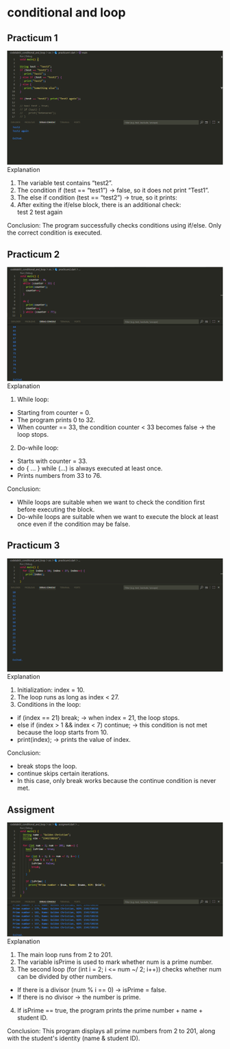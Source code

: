 # conditional and loop
## Practicum 1 
![img](img/practicum1.png)
Explanation
1. The variable test contains “test2”.
2. The condition if (test == “test1”) → false, so it does not print “Test1”.
3. The else if condition (test == “test2”) → true, so it prints:
4. After exiting the if/else block, there is an additional check:  
test 2
test again

Conclusion: The program successfully checks conditions using if/else. Only the correct condition is executed.

## Practicum 2
![img](img/practicum2.png)
Explanation

1. While loop:
- Starting from counter = 0.
- The program prints 0 to 32.
- When counter == 33, the condition counter < 33 becomes false → the loop stops.
2. Do-while loop:
- Starts with counter = 33.
- do { ... } while (...) is always executed at least once.
- Prints numbers from 33 to 76.

Conclusion:
- While loops are suitable when we want to check the condition first before executing the block.
- Do-while loops are suitable when we want to execute the block at least once even if the condition may be false.

## Practicum 3
![img](img/practicum3.png)
Explanation

1. Initialization: index = 10.
2. The loop runs as long as index < 27.
3. Conditions in the loop:
- if (index == 21) break; → when index = 21, the loop stops.
- else if (index > 1 && index < 7) continue; → this condition is not met because the loop starts from 10.
- print(index); → prints the value of index.

Conclusion:
- break stops the loop.
- continue skips certain iterations.
- In this case, only break works because the continue condition is never met.

## Assigment
![img](img/assigment.png)
Explanation

1. The main loop runs from 2 to 201.
2. The variable isPrime is used to mark whether num is a prime number.
3. The second loop (for (int i = 2; i <= num ~/ 2; i++)) checks whether num can be divided by other numbers.
- If there is a divisor (num % i == 0) → isPrime = false.
- If there is no divisor → the number is prime.
4. If isPrime == true, the program prints the prime number + name + student ID.

Conclusion: This program displays all prime numbers from 2 to 201, along with the student's identity (name & student ID).